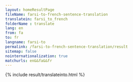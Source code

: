 ```yaml
---
layout: homeResultPage
fileName: farsi-to-french-sentence-translation
translatein: farsi_to_french
folderName : translate
lang: en
from: fa
to: fr
langname: farsi-to
permalink: /farsi-to-french-sentence-translation/result
sitemap: false
nointernationalization: true
matchurls: en&&fa&&fr
---
```

{% include result/translateinto.html %}

<script src="/js/result/translation.js" data-foldername="{{page.folderName}}" data-lang="{{page.lang}}"></script>
